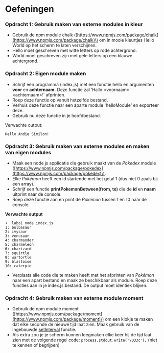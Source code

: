 # Oefeningen

### Opdracht 1: Gebruik maken van externe modules in kleur

* Gebruik de npm module chalk \([https://www.npmjs.com/package/chalk](https://www.npmjs.com/package/chalk)\) om in mooie kleurtjes Hello World op het scherm te laten verschijnen.  
* Hello moet geschreven met witte letters op rode achtergrond.
* World moet geschreven zijn met gele letters op een blauwe achtergrond.

### Opdracht 2: Eigen module maken

* Schrijf een programma \(index.js\) met een functie hello en argumenten **voor** en **achternaam.**  Deze functie zal 'Hallo &lt;voornaam&gt; &lt;achternaam&gt;!' afprinten.
* Roep deze functie op vanuit hetzelfde bestand.
* Verhuis deze functie naar een aparte module 'helloModule' en exporteer deze. 
* Gebruik nu deze functie in je hoofdbestand. 

Verwachte output:

```text
Hello Andie Similon!
```

### Opdracht 3: Gebruik maken van externe modules en maken van eigen modules

* Maak een node js applicatie die gebruik maakt van de _Pokedex_ module \([https://www.npmjs.com/package/pokedex](https://www.npmjs.com/package/pokedex)\).
* Elke _Pokémon_ heeft een id startende met het getal 1 \(dus niet 0 zoals bij een array\).
* Schrijf een functie **printPokemonBetween\(from, to\)** die de **id** en **naam** uitprint naar de console.
* Roep deze functie aan en print de _Pokémon_ tussen 1 en 10 naar de console.

**Verwachte output**

```text
➜  labo1 node index.js
1: bulbasaur
2: ivysaur
3: venusaur
4: charmander
5: charmeleon
6: charizard
7: squirtle
8: wartortle
9: blastoise
10: caterpie
```

* Verplaats alle code die te maken heeft met het afprinten van _Pokémon_ naar een apart bestand en maak ze beschikbaar als module. Roep deze functies aan in je index.js bestand. De output moet identiek blijven.

### Opdracht 4: Gebruik maken van externe module moment

* Gebruik de npm module moment \([https://www.npmjs.com/package/moment](https://www.npmjs.com/package/moment)\) om een klokje te maken dat elke seconde de nieuwe tijd laat zien. Maak gebruik van de ingebouwde [setInterval](https://www.w3schools.com/jsref/met_win_setinterval.asp) functie.
* Als extra zou je je scherm kunnen leegmaken elke keer hij de tijd laat zien met de volgende regel code: `process.stdout.write('\033c');` \(niet te kennen of begrijpen\)

